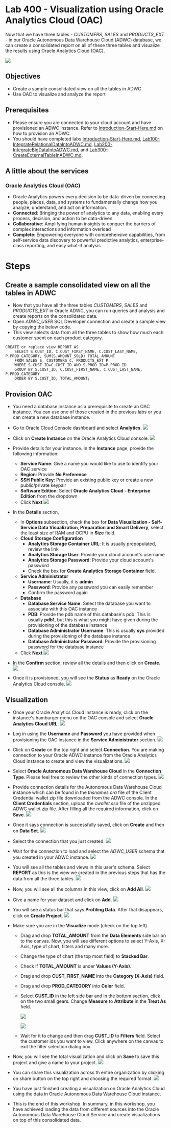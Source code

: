 

# Lab 400 - Visualization using Oracle Analytics Cloud (OAC)

Now that we have three tables - _CUSTOMERS_, _SALES_ and _PRODUCTS_EXT_ - in our Oracle Autonomous Data Warehouse Cloud (ADWC) database, we can create a consolidated report on all of these three tables and visualize the results using Oracle Analytics Cloud (OAC).

![](./images/Introduction_Start_Here/Usecase4new.png)
## Objectives
* Create a sample consolidated view on all the tables in ADWC
* Use OAC to visualize and analyze the report

## Prerequisites
- Please ensure you are connected to your cloud account and have provisioned an ADWC instance. Refer to [Introduction-Start-Here.md](Introduction-Start-Here.md) on how to provision an ADWC.
- You should have completed labs [Introduction-Start-Here.md](Introduction-Start-Here.md), [Lab100-IntegrateRelationalDataIntoADWC.md](Lab100-IntegrateRelationalDataIntoADWC.md), [Lab200-IntegrateBigDataIntoADWC.md](Lab200-IntegrateBigDataIntoADWC.md), and [Lab300-CreateExternalTableInADWC.md](Lab300-CreateExternalTableInADWC.md).

## A little about the services
### Oracle Analytics Cloud (OAC)
* Oracle Analytics powers every decision to be data-driven by connecting people, places, data, and systems to fundamentally change how you analyze, understand, and act on information.
* **Connected**: Bringing the power of analytics to any data, enabling every process, decision, and action to be data-driven
* **Collaborative**: Amplifying human insights to conquer the barriers of complex interactions and information overload
* **Complete**: Empowering everyone with comprehensive capabilities, from self-service data discovery to powerful predictive analytics, enterprise-class reporting, and easy what-if analysis

# Steps

## Create a sample consolidated view on all the tables in ADWC
- Now that you have all the three tables _CUSTOMERS_, _SALES_ and _PRODUCTS_EXT_ in Oracle ADWC, you can run queries and analysis and create reports on the consolidated data.
- Open _ADWC_USER_ SQL Developer connection and create a sample view by copying the below code.
- This view selects data from all the three tables to show how much each customer spent on each product category.
```
CREATE or replace view REPORT AS 
    SELECT S.CUST_ID, C.CUST_FIRST_NAME, C.CUST_LAST_NAME, P.PROD_CATEGORY, SUM(S.AMOUNT_SOLD) TOTAL_AMOUNT
    FROM SALES S, CUSTOMERS C, PRODUCTS_EXT P
    WHERE S.CUST_ID=C.CUST_ID AND S.PROD_ID=P.PROD_ID
    GROUP BY S.CUST_ID, C.CUST_FIRST_NAME, C.CUST_LAST_NAME, P.PROD_CATEGORY
    ORDER BY S.CUST_ID, TOTAL_AMOUNT;
```

## Provision OAC
- You need a database instance as a prerequisite to create an OAC instance. You can use one of those created in the previous labs or you can create a new database instance.
- Go to Oracle Cloud Console dashboard and select **Analytics**.
    ![](./images/Lab400/400-10.png)

- Click on **Create Instance** on the Oracle Analytics Cloud console.
    ![](./images/Lab400/400-1.png)

- Provide details for your instance. In the **Instance** page, provide the following information:
    - **Service Name**: Give a name you would like to use to identify your OAC service
    - **Region**: Provide **No Preference**
    - **SSH Public Key**: Provide an existing public key or create a new public/private keypair
    - **Software Edition**: Select **Oracle Analytics Cloud - Enterprise Edition** from the dropdown
    - Click **Next**
    ![](./images/Lab400/400-2.png)

- In the **Details** section,
    - In **Options** subsection, check the box for **Data Visualization - Self-Service Data Visualization, Preparation and Smart Delivery**, select the least size of RAM and OCPU in **Size** field.
    - **Cloud Storage Configuration**
        - **Analytics Storage Container URL**: It is usually prepopulated, review the link
        - **Analytics Storage User**: Provide your cloud account's username
        - **Analytics Storage Password**: Provide your cloud account's password
        - Check the box for **Create Analytics Storage Container** field.
    - **Service Administrator**
        - **Username**: Usually, it is **admin**
        - **Password**: Provide any password you can easily remember
        - Confirm the password again
    - **Database**
        - **Database Service Name**: Select the database you want to associate with this OAC instance
        - **PDB**: Provide the pdb name of this database's pdb. This is usually **pdb1**, but this is what you might have given during the provisioning of the database instance
        - **Database Administrator Username**: This is usually **sys** provided during the provisioning of the database instance
        - **Database Administrator Password**: Provide the provisioning password for the database instance
    - Click **Next**
    ![](./images/Lab400/400-3.png)

- In the **Confirm** section, review all the details and then click on **Create**.
    ![](./images/Lab400/400-12.png)

- Once it is provisioned, you will see the **Status** as **Ready** on the Oracle Analytics Cloud console.
    ![](./images/Lab400/400-4.png)

## Visualization
- Once your Oracle Analytics Cloud instance is ready, click on the instance's hamburger menu on the OAC console and select **Oracle Analytics Cloud URL**.
    ![](./images/Lab400/400-9.png)

- Log in using the **Username** and **Password** you have provided when provisioning the OAC instance in the **Service Administrator** section.
    ![](./images/Lab400/400-13.png)

- Click on **Create** on the top right and select **Connection**. You are making connection to your Oracle ADWC instance from the Oracle Analytics Cloud instance to create and view the visualizations.
    ![](./images/Lab400/400-11.png)

- Select **Oracle Autonomous Data Warehouse Cloud** in the **Connection Type**. Please feel free to review the other kinds of connection types.
   ![](./images/Lab400/400-6.png)

- Provide connection details for the Autonomous Data Warehouse Cloud instance which can be found in the _tnsnames.ora_ file of the Client Credential wallet zip file downloaded from the ADWC console. In the **Client Credentials** section, upload the _cwallet.sso_ file of the unzipped ADWC wallet zip file. After filling all the required information, click on **Save**.
    ![](./images/Lab400/400-7.png)

- Once it says connection is successfully saved, click on **Create** and then on **Data Set**.
    ![](./images/Lab400/400-14.png)

- Select the connection that you just created.
    ![](./images/Lab400/400-15.png)

- Wait for the connection to load and select the _ADWC_USER_ schema that you created in your ADWC instance.
    ![](./images/Lab400/400-16.png)

- You will see all the tables and views in this user's schema. Select **REPORT** as this is the view we created in the previous steps that has the data from all the three tables.
    ![](./images/Lab400/400-17.png)

- Now, you will see all the columns in this view, click on **Add All**.
    ![](./images/Lab400/400-18.png)

- Give a name for your dataset and click on **Add**.
    ![](./images/Lab400/400-19.png)

- You will see a status bar that says **Profiling Data**. After that disappears, click on **Create Project**.
    ![](./images/Lab400/400-20.png)

- Make sure you are in the **Visualize** mode (check on the top left).
    - Drag and drop **TOTAL_AMOUNT** from the **Data Elements** side bar on to the canvas. Now, you will see different options to select Y-Axis, X-Axis, type of chart, filters and many more.
    - Change the type of chart (the top most field) to **Stacked Bar**.
    - Check if **TOTAL_AMOUNT** is under **Values (Y-Axis)**.
    - Drag and drop **CUST_FIRST_NAME** into the **Category (X-Axis)** field.
    - Drag and drop **PROD_CATEGORY** into **Color** field.
    - Select **CUST_ID** in the left side bar and in the bottom section, click on the two small gears. Change **Measure** to **Attribute** in the **Treat As** field.
    
        ![](./images/Lab400/400-22.png)

        ![](./images/Lab400/400-23.png)
    - Wait for it to change and then drag **CUST_ID** to **Filters** field. Select the customer ids you want to view. Click anywhere on the canvas to exit the filter selection dialog box.
- Now, you will see the total visualization and click on **Save** to save this project and give a name to your project.
    ![](./images/Lab400/400-21.png)

- You can share this visualization across th entire organization by clicking on share button on the top right and choosing the required format.
    ![](./images/Lab400/400-24.png)

- You have just finished creating a visualization on Oracle Analytics Cloud using the data in Oracle Autonomous Data Warehouse Cloud instance.
- This is the end of this workshop. In summary, in this workshop, you have achieved loading the data from different sources into the Oracle Autonomous Data Warehouse Cloud Service and create visualizations on top of this consolidated data.
